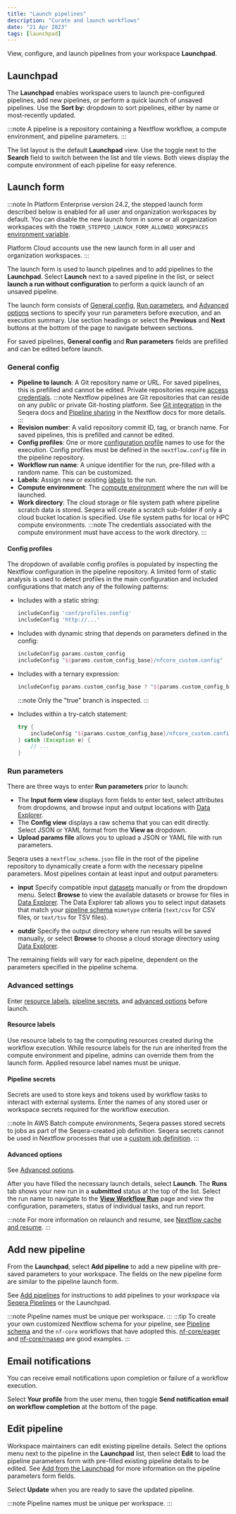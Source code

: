 ```yaml
---
title: "Launch pipelines"
description: "Curate and launch workflows"
date: "21 Apr 2023"
tags: [launchpad]
---
```


View, configure, and launch pipelines from your workspace **Launchpad**.

## Launchpad

The **Launchpad** enables workspace users to launch pre-configured pipelines, add new pipelines, or perform a quick launch of unsaved pipelines. Use the **Sort by:** dropdown to sort pipelines, either by name or most-recently updated.

:::note
A pipeline is a repository containing a Nextflow workflow, a compute environment, and pipeline parameters.
:::

The list layout is the default **Launchpad** view. Use the toggle next to the **Search** field to switch between the list and tile views. Both views display the compute environment of each pipeline for easy reference.

## Launch form

:::note
In Platform Enterprise version 24.2, the stepped launch form described below is enabled for all user and organization workspaces by default. You can disable the new launch form in some or all organization workspaces with the `TOWER_STEPPED_LAUNCH_FORM_ALLOWED_WORKSPACES` [environment variable](../enterprise/configuration/overview#core-features). 

Platform Cloud accounts use the new launch form in all user and organization workspaces.
:::

The launch form is used to launch pipelines and to add pipelines to the **Launchpad**. Select **Launch** next to a saved pipeline in the list, or select **launch a run without configuration** to perform a quick launch of an unsaved pipeline.

The launch form consists of [General config](#general-config), [Run parameters](#run-parameters), and [Advanced options](#advanced-options) sections to specify your run parameters before execution, and an execution summary. Use section headings or select the **Previous** and **Next** buttons at the bottom of the page to navigate between sections. 

For saved pipelines, **General config** and **Run parameters** fields are prefilled and can be edited before launch. 

### General config 

- **Pipeline to launch**: A Git repository name or URL. For saved pipelines, this is prefilled and cannot be edited. Private repositories require [access credentials](../credentials/overview).
  :::note
  Nextflow pipelines are Git repositories that can reside on any public or private Git-hosting platform. See [Git integration](../git/overview) in the Seqera docs and [Pipeline sharing](https://www.nextflow.io/docs/latest/sharing.html) in the Nextflow docs for more details.
  :::
- **Revision number**: A valid repository commit ID, tag, or branch name. For saved pipelines, this is prefilled and cannot be edited.
- **Config profiles**: One or more [configuration profile](https://www.nextflow.io/docs/latest/config.html#config-profiles) names to use for the execution. Config profiles must be defined in the `nextflow.config` file in the pipeline repository.
- **Workflow run name**: A unique identifier for the run, pre-filled with a random name. This can be customized.
- **Labels**: Assign new or existing [labels](../labels/overview) to the run.
- **Compute environment**: The [compute environment](../compute-envs/overview) where the run will be launched.
- **Work directory**: The cloud storage or file system path where pipeline scratch data is stored. Seqera will create a scratch sub-folder if only a cloud bucket location is specified. Use file system paths for local or HPC compute environments.
  :::note
  The credentials associated with the compute environment must have access to the work directory.
  :::

#### Config profiles

The dropdown of available config profiles is populated by inspecting the Nextflow configuration in the pipeline repository. A limited form of static analysis is used to detect profiles in the main configuration and included configurations that match any of the following patterns:

- Includes with a static string:
  ```groovy
  includeConfig 'conf/profiles.config'
  includeConfig 'http://...'
  ```

- Includes with dynamic string that depends on parameters defined in the config:
  ```groovy
  includeConfig params.custom_config
  includeConfig "${params.custom_config_base}/nfcore_custom.config"
  ```

- Includes with a ternary expression:
  ```groovy
  includeConfig params.custom_config_base ? "${params.custom_config_base}/nfcore_custom.config" : "/dev/null"
  ```
  
  :::note
  Only the "true" branch is inspected.
  :::

- Includes within a try-catch statement:
  ```groovy
  try {
      includeConfig "${params.custom_config_base}/nfcore_custom.config"
  } catch (Exception e) {
      // ...
  }
  ```

### Run parameters 

There are three ways to enter **Run parameters** prior to launch:

- The **Input form view** displays form fields to enter text, select attributes from dropdowns, and browse input and output locations with [Data Explorer](../data/data-explorer).
- The **Config view** displays a raw schema that you can edit directly. Select JSON or YAML format from the **View as** dropdown.
- **Upload params file** allows you to upload a JSON or YAML file with run parameters.

Seqera uses a `nextflow_schema.json` file in the root of the pipeline repository to dynamically create a form with the necessary pipeline parameters. Most pipelines contain at least input and output parameters:

- **input**
Specify compatible input [datasets](../data/datasets)  manually or from the dropdown menu. Select **Browse** to view the available datasets or browse for files in [Data Explorer](../data/data-explorer). The Data Explorer tab allows you to select input datasets that match your [pipeline schema](../pipeline-schema/overview) `mimetype` criteria (`text/csv` for CSV files, or `text/tsv` for TSV files).

- **outdir**
Specify the output directory where run results will be saved manually, or select **Browse** to choose a cloud storage directory using [Data Explorer](../data/data-explorer).

The remaining fields will vary for each pipeline, dependent on the parameters specified in the pipeline schema. 

### Advanced settings 

Enter [resource labels](../resource-labels/overview), [pipeline secrets](../secrets/overview), and [advanced options](../launch/advanced) before launch. 

#### Resource labels

Use resource labels to tag the computing resources created during the workflow execution. While resource labels for the run are inherited from the compute environment and pipeline, admins can override them from the launch form. Applied resource label names must be unique. 

#### Pipeline secrets 

Secrets are used to store keys and tokens used by workflow tasks to interact with external systems. Enter the names of any stored user or workspace secrets required for the workflow execution.

:::note 
In AWS Batch compute environments, Seqera passes stored secrets to jobs as part of the Seqera-created job definition. Seqera secrets cannot be used in Nextflow processes that use a [custom job definition](https://www.nextflow.io/docs/latest/aws.html#custom-job-definition). 
:::

#### Advanced options

See [Advanced options](../launch/advanced).

After you have filled the necessary launch details, select **Launch**. The **Runs** tab shows your new run in a **submitted** status at the top of the list. Select the run name to navigate to the [**View Workflow Run**](../monitoring/overview) page and view the configuration, parameters, status of individual tasks, and run report.

:::note
For more information on relaunch and resume, see [Nextflow cache and resume](./cache-resume).
:::

## Add new pipeline

From the **Launchpad**, select **Add pipeline** to add a new pipeline with pre-saved parameters to your workspace. The fields on the new pipeline form are similar to the pipeline launch form.

See [Add pipelines](../getting-started/quickstart-demo/add-pipelines) for instructions to add pipelines to your workspace via [Seqera Pipelines](https://seqera.io/pipelines) or the Launchpad.

:::note
Pipeline names must be unique per workspace.
:::
:::tip
To create your own customized Nextflow schema for your pipeline, see [Pipeline schema](../pipeline-schema/overview) and the `nf-core` workflows that have adopted this. [nf-core/eager](https://github.com/nf-core/eager/blob/master/nextflow_schema.json) and [nf-core/rnaseq](https://github.com/nf-core/rnaseq/blob/master/nextflow_schema.json) are good examples.
:::

## Email notifications

You can receive email notifications upon completion or failure of a workflow execution.

Select **Your profile** from the user menu, then toggle **Send notification email on workflow completion** at the bottom of the page.

## Edit pipeline

Workspace maintainers can edit existing pipeline details. Select the options menu next to the pipeline in the **Launchpad** list, then select **Edit** to load the pipeline parameters form with pre-filled existing pipeline details to be edited. See [Add from the Launchpad](../getting-started/quickstart-demo/add-pipelines#add-from-the-launchpad) for more information on the pipeline parameters form fields. 

Select **Update** when you are ready to save the updated pipeline.

:::note
Pipeline names must be unique per workspace.
:::
